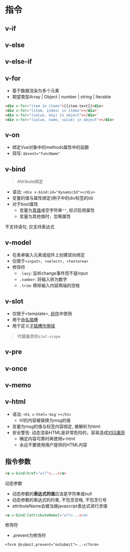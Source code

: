 # 指令

## v-if

## v-else

## v-else-if

## v-for

- 基于数据渲染为多个元素
- 期望类型Array | Object | number | string | Iterable 

```html
<div v-for="item in items">{{item.text}}<div>
<div v-for="(item, index) in items"></div>`
<div v-for="(value, key) in object"></div>`
<div v-for="(value, name, value) in object"></div>
```

## v-on

- 绑定Vue对象中的methods属性中的函数
- 简写: `@event="funcName"`

## v-bind

> Attribute绑定

- 语法: `<div v-bind:id="dynamicId"></div>`
- 变量的值与属性绑定(例子中的div标签的id)
- 对于bool属性
  - 变量为[真值](JavaScript_Foundation_Primitive.md#boolean)或空字符串`""`, 标识启用属性
  - 变量为其他值时，忽略属性


不支持语句, 仅支持表达式

## v-model

- 在表单输入元素或组件上创建双向绑定
- 仅限于`<input>, <select>, <textarea>`
- 修饰符
  - `.lazy`: 监听change事件而不是input
  - `.number`: 将输入转为数字
  - `.trim`: 移除输入内容两端的空格

## v-slot

- 仅限于\<template>, [组件](Vue_Components.md)中使用
- 用于[命名插槽](Vue_Component_Slot.md#命名插槽)
- 用于定义[子插槽作用域](Vue_Component_Slot.md#作用域插槽)

> 代替废弃的`slot-scope`

## v-pre

## v-once

## v-memo

## v-html

- 语法: `<h1 v-html='msg'></h1>`
  - h1的内容被替换为msg的值
- 变量为msg的值与标签内容绑定, 被解析为html
- 安全警告: 动态渲染HTML是非常危险的，容易造成[XSS漏洞]()
  - 确定内容可靠时再使用v-html
  - 永远不要使用用户提供的HTML内容

## 指令参数

```html
<a v-bind:href="url">...</a>
```

动态参数

- 动态参数的**表达式的值**应该是字符串或null
- 动态参数的表达式的约束, 不包含空格, 不包含引号
- attributeName会被当做javascript表达式进行求值

```html
<a v-bind:[attributeName]="url>...</a>
```

修饰符

- .prevent为修饰符

```
<form @submit.prevent="onSubmit">...</form>
```